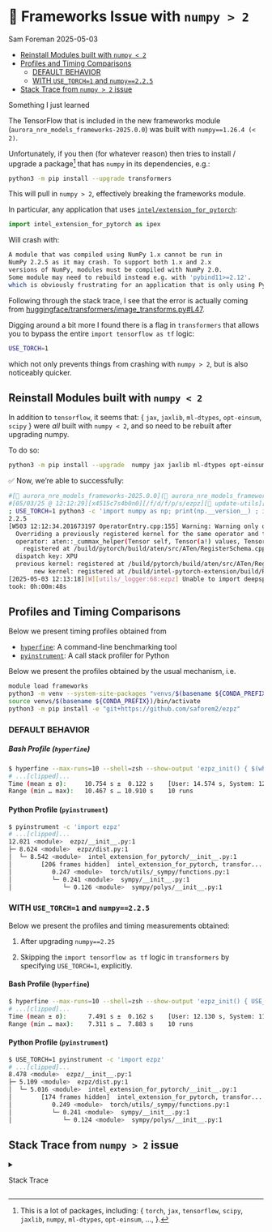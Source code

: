 # 🚧 Frameworks Issue with <code>numpy \> 2</code>
Sam Foreman
2025-05-03

<link rel="preconnect" href="https://fonts.googleapis.com">
<script
  src="https://app.rybbit.io/api/script.js"
  data-site-id="152"
  defer
></script>

- [Reinstall Modules built with
  `numpy < 2`](#reinstall-modules-built-with-numpy--2)
- [Profiles and Timing Comparisons](#profiles-and-timing-comparisons)
  - [DEFAULT BEHAVIOR](#default-behavior)
  - [WITH `USE_TORCH=1` and
    `numpy==2.2.5`](#with-use_torch1-and-numpy225)
- [Stack Trace from `numpy > 2` issue](#stack-trace-from-numpy--2-issue)

Something I just learned

The TensorFlow that is included in the new frameworks module
(`aurora_nre_models_frameworks-2025.0.0`) was built with
`numpy==1.26.4 (< 2)`.

Unfortunately, if you then (for whatever reason) then tries to install /
upgrade a package[^1] that has `numpy` in its dependencies, e.g.:

``` bash
python3 -m pip install --upgrade transformers
```

This will pull in `numpy > 2`, effectively breaking the frameworks
module.

In particular, any application that uses
[`intel/extension_for_pytorch`](https://github.com/intel/intel-extension-for-pytorch):

``` python
import intel_extension_for_pytorch as ipex
```

Will crash with:

``` bash
A module that was compiled using NumPy 1.x cannot be run in
NumPy 2.2.5 as it may crash. To support both 1.x and 2.x
versions of NumPy, modules must be compiled with NumPy 2.0.
Some module may need to rebuild instead e.g. with 'pybind11>=2.12'.
which is obviously frustrating for an application that is only using PyTorch.
```

Following through the stack trace, I see that the error is actually
coming from
[huggingface/transformers/image_transforms.py#L47](https://github.com/huggingface/transformers/image_transforms.py#L47).

Digging around a bit more I found there is a flag in `transformers` that
allows you to bypass the entire `import tensorflow as tf` logic:

``` bash
USE_TORCH=1
```

which not only prevents things from crashing with `numpy > 2`, but is
also noticeably quicker.

## Reinstall Modules built with `numpy < 2`

In addition to `tensorflow`, it seems that: { `jax`, `jaxlib`,
`ml-dtypes`, `opt-einsum`, `scipy` } were *all* built with `numpy < 2`,
and so need to be rebuilt after upgrading numpy.

To do so:

``` bash
python3 -m pip install --upgrade  numpy jax jaxlib ml-dtypes opt-einsum scipy transformers
```

✅ Now, we’re able to successfully:

``` bash
#[🐍 aurora_nre_models_frameworks-2025.0.0](👻 aurora_nre_models_frameworks-2025.0.0)
#[05/03/25 @ 12:12:29][x4515c7s4b0n0][/f/d/f/p/s/ezpz][🌱 update-utils][📦🤷✓] [⏱️ 25s]
; USE_TORCH=1 python3 -c 'import numpy as np; print(np.__version__) ; import ezpz '
2.2.5
[W503 12:12:34.201673197 OperatorEntry.cpp:155] Warning: Warning only once for all operators,  other operators may also be overridden.
  Overriding a previously registered kernel for the same operator and the same dispatch key
  operator: aten::_cummax_helper(Tensor self, Tensor(a!) values, Tensor(b!) indices, int dim) -> ()
    registered at /build/pytorch/build/aten/src/ATen/RegisterSchema.cpp:6
  dispatch key: XPU
  previous kernel: registered at /build/pytorch/build/aten/src/ATen/RegisterCPU.cpp:30476
       new kernel: registered at /build/intel-pytorch-extension/build/Release/csrc/gpu/csrc/aten/generated/ATen/RegisterXPU.cpp:2971 (function operator())
[2025-05-03 12:13:18][W][utils/_logger:68:ezpz] Unable to import deepspeed. Please install it to use DeepSpeed features.
took: 0h:00m:48s
```

## Profiles and Timing Comparisons

Below we present timing profiles obtained from

- [`hyperfine`](https://github.com/sharkdp/hyperfine): A command-line
  benchmarking tool
- [`pyinstrument`](https://github.com/joerick/pyinstrument): A call
  stack profiler for Python

Below we present the profiles obtained by the usual mechanism, i.e.

``` bash
module load frameworks
python3 -m venv --system-site-packages "venvs/$(basename ${CONDA_PREFIX})"
source venvs/$(basename ${CONDA_PREFIX})/bin/activate
python3 -m pip install -e "git+https://github.com/saforem2/ezpz"
```

### DEFAULT BEHAVIOR

##### Bash Profile (`hyperfine`)

``` bash
$ hyperfine --max-runs=10 --shell=zsh --show-output 'ezpz_init() { $(which python3) -c "import ezpz" }; ezpz_init'
# ...[clipped]...
Time (mean ± σ):     10.754 s ±  0.122 s    [User: 14.574 s, System: 12.795 s]
Range (min … max):   10.467 s … 10.910 s    10 runs
```

#### Python Profile (`pyinstrument`)

``` bash
$ pyinstrument -c 'import ezpz'
# ...[clipped]...
12.021 <module>  ezpz/__init__.py:1
├─ 8.624 <module>  ezpz/dist.py:1
│  └─ 8.542 <module>  intel_extension_for_pytorch/__init__.py:1
│        [206 frames hidden]  intel_extension_for_pytorch, transfor...
│           0.247 <module>  torch/utils/_sympy/functions.py:1
│           └─ 0.241 <module>  sympy/__init__.py:1
│              └─ 0.126 <module>  sympy/polys/__init__.py:1
```

### WITH `USE_TORCH=1` and `numpy==2.2.5`

Below we present the profiles and timing measurements obtained:

1.  After upgrading `numpy==2.25`

2.  Skipping the `import tensorflow as tf` logic in `transformers` by
    specifying `USE_TORCH=1`, explicitly.

#### Bash Profile (`hyperfine`)

``` bash
$ hyperfine --max-runs=10 --shell=zsh --show-output 'ezpz_init() { USE_TORCH=1 $(which python3) -c "import ezpz" }; ezpz_init'
# ...[clipped]...
Time (mean ± σ):      7.491 s ±  0.162 s    [User: 12.130 s, System: 11.940 s]
Range (min … max):    7.311 s …  7.883 s    10 runs
```

#### Python Profile (`pyinstrument`)

``` bash
$ USE_TORCH=1 pyinstrument -c 'import ezpz'
# ...[clipped]...
8.478 <module>  ezpz/__init__.py:1
├─ 5.109 <module>  ezpz/dist.py:1
│  └─ 5.016 <module>  intel_extension_for_pytorch/__init__.py:1
│        [174 frames hidden]  intel_extension_for_pytorch, transfor...
│           0.249 <module>  torch/utils/_sympy/functions.py:1
│           └─ 0.241 <module>  sympy/__init__.py:1
│              └─ 0.124 <module>  sympy/polys/__init__.py:1
```

## Stack Trace from `numpy > 2` issue

<details closed>

<summary>

Stack Trace
</summary>

``` bash
#[🐍 aurora_nre_models_frameworks-2025.0.0](👻 aurora_nre_models_frameworks-2025.0.0)
#[05/02/25 @ 15:46:43][x4005c2s6b0n0][/f/d/f/p/s/t/2/ezpz][🌱 update-utils][✓] [⏱️ 19s]
; ezpz-test --profile --tp 2 --pp 4
[W502 16:00:18.739960487 OperatorEntry.cpp:155] Warning: Warning only once for all operators,  other operators may also be overridden.
  Overriding a previously registered kernel for the same operator and the same dispatch key
  operator: aten::_cummax_helper(Tensor self, Tensor(a!) values, Tensor(b!) indices, int dim) -> ()
    registered at /build/pytorch/build/aten/src/ATen/RegisterSchema.cpp:6
  dispatch key: XPU
  previous kernel: registered at /build/pytorch/build/aten/src/ATen/RegisterCPU.cpp:30476
       new kernel: registered at /build/intel-pytorch-extension/build/Release/csrc/gpu/csrc/aten/generated/ATen/RegisterXPU.cpp:2971 (function operator())

A module that was compiled using NumPy 1.x cannot be run in
NumPy 2.2.5 as it may crash. To support both 1.x and 2.x
versions of NumPy, modules must be compiled with NumPy 2.0.
Some module may need to rebuild instead e.g. with 'pybind11>=2.12'.

If you are a user of the module, the easiest solution will be to
downgrade to 'numpy<2' or try to upgrade the affected module.
We expect that some modules will need time to support NumPy 2.

Traceback (most recent call last):  File "/lus/flare/projects/datascience/foremans/projects/saforem2/tmp/2025-05-02-150121/ezpz/venvs/aurora_nre_models_frameworks-2025.0.0/bin/ezpz-test", line 6, in <module>
    from ezpz.test import main
  File "/lus/flare/projects/datascience/foremans/projects/saforem2/tmp/2025-05-02-150121/ezpz/src/ezpz/__init__.py", line 102, in <module>
    from ezpz.dist import (
  File "/lus/flare/projects/datascience/foremans/projects/saforem2/tmp/2025-05-02-150121/ezpz/src/ezpz/dist.py", line 42, in <module>
    import intel_extension_for_pytorch as ipex  # type:ignore[missingTypeStubs]
  File "/opt/aurora/24.347.0/frameworks/aurora_nre_models_frameworks-2025.0.0/lib/python3.10/site-packages/intel_extension_for_pytorch/__init__.py", line 128, in <module>
    from . import xpu
  File "/opt/aurora/24.347.0/frameworks/aurora_nre_models_frameworks-2025.0.0/lib/python3.10/site-packages/intel_extension_for_pytorch/xpu/__init__.py", line 20, in <module>
    from .utils import *
  File "/opt/aurora/24.347.0/frameworks/aurora_nre_models_frameworks-2025.0.0/lib/python3.10/site-packages/intel_extension_for_pytorch/xpu/utils.py", line 7, in <module>
    from .. import frontend
  File "/opt/aurora/24.347.0/frameworks/aurora_nre_models_frameworks-2025.0.0/lib/python3.10/site-packages/intel_extension_for_pytorch/frontend.py", line 9, in <module>
    from .nn import utils
  File "/opt/aurora/24.347.0/frameworks/aurora_nre_models_frameworks-2025.0.0/lib/python3.10/site-packages/intel_extension_for_pytorch/nn/__init__.py", line 6, in <module>
    from .modules import FrozenBatchNorm2d
  File "/opt/aurora/24.347.0/frameworks/aurora_nre_models_frameworks-2025.0.0/lib/python3.10/site-packages/intel_extension_for_pytorch/nn/modules/__init__.py", line 11, in <module>
    from ...cpu.nn.linear_fuse_eltwise import IPEXLinearEltwise
  File "/opt/aurora/24.347.0/frameworks/aurora_nre_models_frameworks-2025.0.0/lib/python3.10/site-packages/intel_extension_for_pytorch/cpu/nn/linear_fuse_eltwise.py", line 3, in <module>
    from intel_extension_for_pytorch.nn.utils._weight_prepack import (
  File "/opt/aurora/24.347.0/frameworks/aurora_nre_models_frameworks-2025.0.0/lib/python3.10/site-packages/intel_extension_for_pytorch/nn/utils/__init__.py", line 1, in <module>
    from intel_extension_for_pytorch.nn.utils import _weight_prepack
  File "/opt/aurora/24.347.0/frameworks/aurora_nre_models_frameworks-2025.0.0/lib/python3.10/site-packages/intel_extension_for_pytorch/nn/utils/_weight_prepack.py", line 8, in <module>
    from intel_extension_for_pytorch.cpu.tpp.utils.blocked_layout import (
  File "/opt/aurora/24.347.0/frameworks/aurora_nre_models_frameworks-2025.0.0/lib/python3.10/site-packages/intel_extension_for_pytorch/cpu/tpp/__init__.py", line 2, in <module>
    from . import fused_bert
  File "/opt/aurora/24.347.0/frameworks/aurora_nre_models_frameworks-2025.0.0/lib/python3.10/site-packages/intel_extension_for_pytorch/cpu/tpp/fused_bert.py", line 16, in <module>
    from transformers.modeling_utils import apply_chunking_to_forward
  File "/lus/flare/projects/datascience/foremans/projects/saforem2/tmp/2025-05-02-150121/ezpz/venvs/aurora_nre_models_frameworks-2025.0.0/lib/python3.10/site-packages/transformers/modeling_utils.py", line 69, in <module>
    from .loss.loss_utils import LOSS_MAPPING
  File "/lus/flare/projects/datascience/foremans/projects/saforem2/tmp/2025-05-02-150121/ezpz/venvs/aurora_nre_models_frameworks-2025.0.0/lib/python3.10/site-packages/transformers/loss/loss_utils.py", line 21, in <module>
    from .loss_deformable_detr import DeformableDetrForObjectDetectionLoss, DeformableDetrForSegmentationLoss
  File "/lus/flare/projects/datascience/foremans/projects/saforem2/tmp/2025-05-02-150121/ezpz/venvs/aurora_nre_models_frameworks-2025.0.0/lib/python3.10/site-packages/transformers/loss/loss_deformable_detr.py", line 4, in <module>
    from ..image_transforms import center_to_corners_format
  File "/lus/flare/projects/datascience/foremans/projects/saforem2/tmp/2025-05-02-150121/ezpz/venvs/aurora_nre_models_frameworks-2025.0.0/lib/python3.10/site-packages/transformers/image_transforms.py", line 47, in <module>
    import tensorflow as tf
  File "/opt/aurora/24.347.0/frameworks/aurora_nre_models_frameworks-2025.0.0/lib/python3.10/site-packages/tensorflow/__init__.py", line 48, in <module>
    from tensorflow._api.v2 import __internal__
  File "/opt/aurora/24.347.0/frameworks/aurora_nre_models_frameworks-2025.0.0/lib/python3.10/site-packages/tensorflow/_api/v2/__internal__/__init__.py", line 8, in <module>
    from tensorflow._api.v2.__internal__ import autograph
  File "/opt/aurora/24.347.0/frameworks/aurora_nre_models_frameworks-2025.0.0/lib/python3.10/site-packages/tensorflow/_api/v2/__internal__/autograph/__init__.py", line 8, in <module>
    from tensorflow.python.autograph.core.ag_ctx import control_status_ctx # line: 34
  File "/opt/aurora/24.347.0/frameworks/aurora_nre_models_frameworks-2025.0.0/lib/python3.10/site-packages/tensorflow/python/autograph/core/ag_ctx.py", line 21, in <module>
    from tensorflow.python.autograph.utils import ag_logging
  File "/opt/aurora/24.347.0/frameworks/aurora_nre_models_frameworks-2025.0.0/lib/python3.10/site-packages/tensorflow/python/autograph/utils/__init__.py", line 17, in <module>
    from tensorflow.python.autograph.utils.context_managers import control_dependency_on_returns
  File "/opt/aurora/24.347.0/frameworks/aurora_nre_models_frameworks-2025.0.0/lib/python3.10/site-packages/tensorflow/python/autograph/utils/context_managers.py", line 19, in <module>
    from tensorflow.python.framework import ops
  File "/opt/aurora/24.347.0/frameworks/aurora_nre_models_frameworks-2025.0.0/lib/python3.10/site-packages/tensorflow/python/framework/ops.py", line 41, in <module>
    from tensorflow.python import pywrap_tfe
  File "/opt/aurora/24.347.0/frameworks/aurora_nre_models_frameworks-2025.0.0/lib/python3.10/site-packages/tensorflow/python/pywrap_tfe.py", line 25, in <module>
    from tensorflow.python._pywrap_tfe import *
AttributeError: _ARRAY_API not found
AttributeError: 'MessageFactory' object has no attribute 'GetPrototype'

# ...[clipped]...
```

</details>

[^1]: This is a lot of packages, including: { `torch`, `jax`,
    `tensorflow`, `scipy`, `jaxlib`, `numpy`, `ml-dtypes`, `opt-einsum`,
    …, }.
